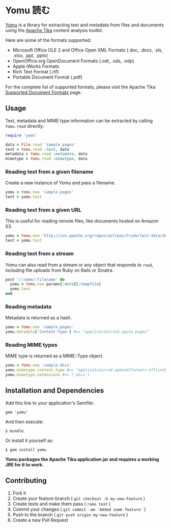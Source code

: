 # Yomu 読む
[Yomu](http://erol.github.com/yomu) is a library for extracting text and metadata from files and documents using the [Apache Tika](http://tika.apache.org/) content analysis toolkit.

Here are some of the formats supported:

- Microsoft Office OLE 2 and Office Open XML Formats (.doc, .docx, .xls, .xlsx,
  .ppt, .pptx)
- OpenOffice.org OpenDocument Formats (.odt, .ods, .odp)
- Apple iWorks Formats
- Rich Text Format (.rtf)
- Portable Document Format (.pdf)

For the complete list of supported formats, please visit the Apache Tika
[Supported Document Formats](http://tika.apache.org/0.9/formats.html) page.

## Usage

Text, metadata and MIME type information can be extracted by calling `Yomu.read` directly:

```ruby
require 'yomu'

data = File.read 'sample.pages'
text = Yomu.read :text, data
metadata = Yomu.read :metadata, data
mimetype = Yomu.read :mimetype, data
```

### Reading text from a given filename

Create a new instance of Yomu and pass a filename.

```ruby
yomu = Yomu.new 'sample.pages'
text = yomu.text
```

### Reading text from a given URL

This is useful for reading remote files, like documents hosted on Amazon S3.

```ruby
yomu = Yomu.new 'http://svn.apache.org/repos/asf/poi/trunk/test-data/document/sample.docx'
text = yomu.text
```

### Reading text from a stream

Yomu can also read from a stream or any object that responds to `read`, including file uploads from Ruby on Rails or Sinatra.

```ruby
post '/:name/:filename' do
  yomu = Yomu.new params[:data][:tempfile]
  yomu.text
end
```

### Reading metadata

Metadata is returned as a hash.

```ruby
yomu = Yomu.new 'sample.pages'
yomu.metadata['Content-Type'] #=> "application/vnd.apple.pages"
```

### Reading MIME types

MIME type is returned as a MIME::Type object.

```ruby
yomu = Yomu.new 'sample.docx'
yomu.mimetype.content_type #=> "application/vnd.openxmlformats-officedocument.wordprocessingml.document"
yomu.mimetype.extensions #=> ['docx']
```

## Installation and Dependencies

Add this line to your application's Gemfile:

    gem 'yomu'

And then execute:

    $ bundle

Or install it yourself as:

    $ gem install yomu

**Yomu packages the Apache Tika application jar and requires a working JRE for it to work.**

## Contributing

1. Fork it
2. Create your feature branch ( `git checkout -b my-new-feature` )
3. Create tests and make them pass ( `rake test` )
4. Commit your changes ( `git commit -am 'Added some feature'` )
5. Push to the branch ( `git push origin my-new-feature` )
6. Create a new Pull Request
